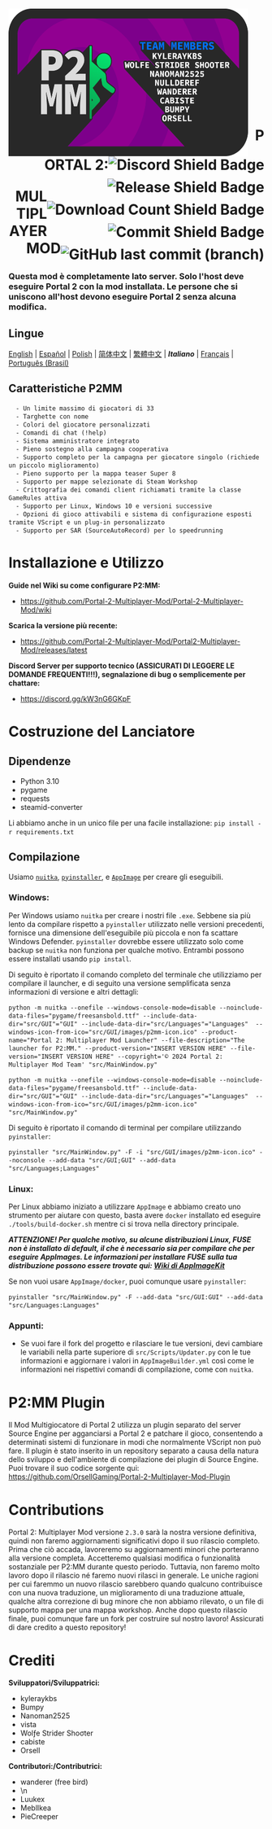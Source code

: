 <h1>
  <img src="https://github.com/Portal-2-Multiplayer-Mod/P2MM-ART/blob/e56d8c209eb3f143bb0607dc1e59730e517ecca6/Banners/P2MMBannerREADME.png?raw=true" alt="P2MMBannerREADME" width="472" height="290" align="left">
  <a href="https://discord.gg/nXRygGNxyK" target="_blank">
      <img src="https://img.shields.io/discord/839651379034193920?color=blue&label=Discord%20Users&style=for-the-badge&logo=discord&logoWidth=20"
              alt="Discord Shield Badge" style="margin-bottom: 10px;" align="right">
  </a>
  <br>
  <a href="https://github.com/Portal-2-Multiplayer-Mod/Portal-2-Multiplayer-Mod/releases/latest">
      <img src="https://img.shields.io/github/release-date/Portal-2-Multiplayer-Mod/Portal-2-Multiplayer-Mod?color=red&label=Latest%20Release&style=for-the-badge"
              alt="Release Shield Badge" style="margin-bottom: 10px;" align="right">
  </a>
  <br>
  <img src="https://img.shields.io/github/downloads/Portal-2-Multiplayer-Mod/Portal-2-Multiplayer-Mod/total?style=for-the-badge&label=TOTAL%20DOWNLOAD%20COUNT"
          alt="Download Count Shield Badge" style="margin-bottom: 10px;" align="right">
  </a>
  <br>
  <a href="https://github.com/Portal-2-Multiplayer-Mod/Portal-2-Multiplayer-Mod/commits/main">
      <img src="https://img.shields.io/github/last-commit/Portal-2-Multiplayer-Mod/Portal-2-Multiplayer-Mod?label=LAST%20COMMIT%20(MAIN)&style=for-the-badge"
              alt="Commit Shield Badge" style="margin-bottom: 10px;" align="right">
  </a>
  <br>
  <a href="https://github.com/Portal-2-Multiplayer-Mod/Portal-2-Multiplayer-Mod/commits/dev">
      <img src="https://img.shields.io/github/last-commit/Portal-2-Multiplayer-Mod/Portal-2-Multiplayer-Mod/dev?style=for-the-badge&label=LAST%20COMMIT%20(DEV)&color=%2334a5eb"
              alt="GitHub last commit (branch)" align="right">
  </a>
  <br>
  <br>
  <p align="right">PORTAL 2:</p>
  <p align="right">MULTIPLAYER MOD</p>
</h1>

### Questa mod è completamente lato server. Solo l'host deve eseguire Portal 2 con la mod installata. Le persone che si uniscono all'host devono eseguire Portal 2 senza alcuna modifica.

## Lingue

[English](README.md) | [Español](README.es.md) | [Polish](README.pl.md) | [简体中文](README.zh-CN.md) | [繁體中文](README.zh-TW.md) | **_Italiano_** | [Français](README.fr.md) | [Português (Brasil)](README.pt_BR.md)

## Caratteristiche P2MM

```
  - Un limite massimo di giocatori di 33
  - Targhette con nome
  - Colori del giocatore personalizzati
  - Comandi di chat (!help)
  - Sistema amministratore integrato
  - Pieno sostegno alla campagna cooperativa
  - Supporto completo per la campagna per giocatore singolo (richiede un piccolo miglioramento)
  - Pieno supporto per la mappa teaser Super 8
  - Supporto per mappe selezionate di Steam Workshop
  - Crittografia dei comandi client richiamati tramite la classe GameRules attiva
  - Supporto per Linux, Windows 10 e versioni successive
  - Opzioni di gioco attivabili e sistema di configurazione esposti tramite VScript e un plug-in personalizzato
  - Supporto per SAR (SourceAutoRecord) per lo speedrunning
```

# Installazione e Utilizzo

**Guide nel Wiki su come configurare P2:MM:**

- <https://github.com/Portal-2-Multiplayer-Mod/Portal-2-Multiplayer-Mod/wiki>

**Scarica la versione più recente:**

- <https://github.com/Portal-2-Multiplayer-Mod/Portal2-Multiplayer-Mod/releases/latest>

**Discord Server per supporto tecnico (ASSICURATI DI LEGGERE LE DOMANDE FREQUENTI!!!), segnalazione di bug o semplicemente per chattare:**

- <https://discord.gg/kW3nG6GKpF>

# Costruzione del Lanciatore

## Dipendenze

- Python 3.10
- pygame
- requests
- steamid-converter

Li abbiamo anche in un unico file per una facile installazione: `pip install -r requirements.txt`

## Compilazione

Usiamo [`nuitka`](https://nuitka.net/), [`pyinstaller`](https://pypi.org/project/pyinstaller/), e [`AppImage`](https://appimage.org/) per creare gli eseguibili.

### Windows:

Per Windows usiamo `nuitka` per creare i nostri file `.exe`. Sebbene sia più lento da compilare rispetto a `pyinstaller` utilizzato nelle versioni precedenti, fornisce una dimensione dell'eseguibile più piccola e non fa scattare Windows Defender. `pyinstaller` dovrebbe essere utilizzato solo come backup se `nuitka` non funziona per qualche motivo. Entrambi possono essere installati usando `pip install`.

Di seguito è riportato il comando completo del terminale che utilizziamo per compilare il launcher, e di seguito una versione semplificata senza informazioni di versione e altri dettagli:

```shell
python -m nuitka --onefile --windows-console-mode=disable --noinclude-data-files="pygame/freesansbold.ttf" --include-data-dir="src/GUI"="GUI" --include-data-dir="src/Languages"="Languages"  --windows-icon-from-ico="src/GUI/images/p2mm-icon.ico" --product-name="Portal 2: Multiplayer Mod Launcher" --file-description="The launcher for P2:MM." --product-version="INSERT VERSION HERE" --file-version="INSERT VERSION HERE" --copyright='© 2024 Portal 2: Multiplayer Mod Team' "src/MainWindow.py"
```

```shell
python -m nuitka --onefile --windows-console-mode=disable --noinclude-data-files="pygame/freesansbold.ttf" --include-data-dir="src/GUI"="GUI" --include-data-dir="src/Languages"="Languages"  --windows-icon-from-ico="src/GUI/images/p2mm-icon.ico" "src/MainWindow.py"
```

Di seguito è riportato il comando di terminal per compilare utilizzando `pyinstaller`:

```shell
pyinstaller "src/MainWindow.py" -F -i "src/GUI/images/p2mm-icon.ico" --noconsole --add-data "src/GUI;GUI" --add-data "src/Languages;Languages"
```

### Linux:

Per Linux abbiamo iniziato a utilizzare `AppImage` e abbiamo creato uno strumento per aiutare con questo, basta avere `docker` installato ed eseguire `./tools/build-docker.sh` mentre ci si trova nella directory principale.

_**ATTENZIONE! Per qualche motivo, su alcune distribuzioni Linux, FUSE non è installato di default, il che è necessario sia per compilare che per eseguire AppImages. Le informazioni per installare FUSE sulla tua distribuzione possono essere trovate qui: [Wiki di AppImageKit](https://github.com/AppImage/AppImageKit/wiki/FUSE)**_

Se non vuoi usare `AppImage/docker`, puoi comunque usare `pyinstaller`:

```shell
pyinstaller "src/MainWindow.py" -F --add-data "src/GUI:GUI" --add-data "src/Languages:Languages"
```

### Appunti:

- Se vuoi fare il fork del progetto e rilasciare le tue versioni, devi cambiare le variabili nella parte superiore di `src/Scripts/Updater.py` con le tue informazioni e aggiornare i valori in `AppImageBuilder.yml` così come le informazioni nei rispettivi comandi di compilazione, come con `nuitka`.

# P2:MM Plugin

Il Mod Multigiocatore di Portal 2 utilizza un plugin separato del server Source Engine per agganciarsi a Portal 2 e patchare il gioco, consentendo a determinati sistemi di funzionare in modi che normalmente VScript non può fare. Il plugin è stato inserito in un repository separato a causa della natura dello sviluppo e dell'ambiente di compilazione dei plugin di Source Engine. Puoi trovare il suo codice sorgente qui: <https://github.com/OrsellGaming/Portal-2-Multiplayer-Mod-Plugin>

# Contributions

Portal 2: Multiplayer Mod versione `2.3.0` sarà la nostra versione definitiva, quindi non faremo aggiornamenti significativi dopo il suo rilascio completo. Prima che ciò accada, lavoreremo su aggiornamenti minori che porteranno alla versione completa. Accetteremo qualsiasi modifica o funzionalità sostanziale per P2:MM durante questo periodo. Tuttavia, non faremo molto lavoro dopo il rilascio né faremo nuovi rilasci in generale. Le uniche ragioni per cui faremmo un nuovo rilascio sarebbero quando qualcuno contribuisce con una nuova traduzione, un miglioramento di una traduzione attuale, qualche altra correzione di bug minore che non abbiamo rilevato, o un file di supporto mappa per una mappa workshop. Anche dopo questo rilascio finale, puoi comunque fare un fork per costruire sul nostro lavoro! Assicurati di dare credito a questo repository!

# Crediti

**Sviluppatori/Sviluppatrici:**

- kyleraykbs
- Bumpy
- Nanoman2525
- vista
- Wolƒe Strider Shoσter
- cabiste
- Orsell

**Contributori:/Contributrici:**

- wanderer (free bird)
- \n
- Luukex
- MeblIkea
- PieCreeper
